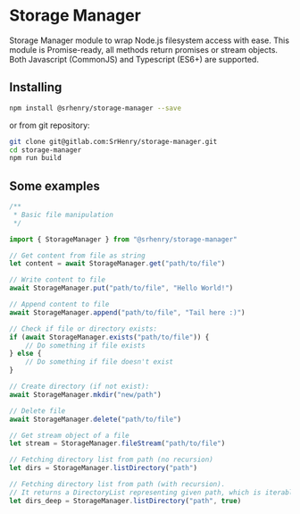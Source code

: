 # Storage Manager

Storage Manager module to wrap Node.js filesystem access with ease. This module is Promise-ready, all methods return promises or stream objects. Both Javascript (CommonJS) and Typescript (ES6+) are supported.


## Installing

```bash
npm install @srhenry/storage-manager --save
```
or from git repository:
```bash
git clone git@gitlab.com:SrHenry/storage-manager.git
cd storage-manager
npm run build
```

## Some examples

```typescript
/**
 * Basic file manipulation
 */

import { StorageManager } from "@srhenry/storage-manager"

// Get content from file as string
let content = await StorageManager.get("path/to/file")

// Write content to file
await StorageManager.put("path/to/file", "Hello World!")

// Append content to file
await StorageManager.append("path/to/file", "Tail here :)")

// Check if file or directory exists:
if (await StorageManager.exists("path/to/file")) {
    // Do something if file exists
} else {
    // Do something if file doesn't exist
}

// Create directory (if not exist):
await StorageManager.mkdir("new/path")

// Delete file
await StorageManager.delete("path/to/file")

// Get stream object of a file
let stream = StorageManager.fileStream("path/to/file")

// Fetching directory list from path (no recursion)
let dirs = StorageManager.listDirectory("path")

// Fetching directory list from path (with recursion).
// It returns a DirectoryList representing given path, which is iterable (for..of, spread operator) and contains strings for inner files and another DirectoryList instance for each inner directory. you can see directory name in DirectoryList with `name` property accessor.
let dirs_deep = StorageManager.listDirectory("path", true)
```